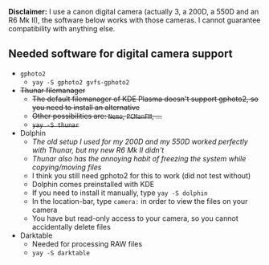 **Disclaimer:** I use a canon digital camera (actually 3, a 200D, a 550D and an R6 Mk II), the software below works with those cameras. I cannot guarantee compatibility with anything else.

## Needed software for digital camera support
- `gphoto2`
	- `yay -S gphoto2 gvfs-gphoto2`
- ~~Thunar filemanager~~
	- ~~The default filemanager of KDE Plasma doesn't support gphoto2, so you need to install an alternative~~
	- ~~Other possibilities are: `Nemo`, `PCManFM`, ...~~
	- ~~`yay -S thunar`~~
- Dolphin
	- *The old setup I used for my 200D and my 550D worked perfectly with Thunar, but my new R6 Mk II didn't*
	- *Thunar also has the annoying habit of freezing the system while copying/moving files*
	- I think you still need gphoto2 for this to work (did not test without)
	- Dolphin comes preinstalled with KDE
	- If you need to install it manually, type `yay -S dolphin`
	- In the location-bar, type `camera:` in order to view the files on your camera
	- You have but read-only access to your camera, so you cannot accidentally delete files
- Darktable
	- Needed for processing RAW files
	- `yay -S darktable`
